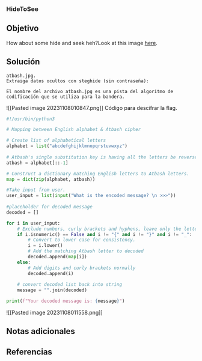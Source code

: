 ### HideToSee
## Objetivo
How about some hide and seek heh?Look at this image [here](https://artifacts.picoctf.net/c/237/atbash.jpg).
## Solución 
```shell
atbash.jpg.
Extraiga datos ocultos con steghide (sin contraseña):

El nombre del archivo atbash.jpg es una pista del algoritmo de codificación que se utiliza para la bandera.
```
![[Pasted image 20231108010847.png]]
Código para descifrar la flag.
```python
#!/usr/bin/python3

# Mapping between English alphabet & Atbash cipher

# Create list of alphabetical letters
alphabet = list("abcdefghijklmnopqrstuvwxyz")
    
# Atbash's single substitution key is having all the letters be reversed. So create reverse alphabet
atbash = alphabet[::-1]

# Construct a dictionary matching English letters to Atbash letters.
map = dict(zip(alphabet, atbash))

#Take input from user.
user_input = list(input("What is the encoded message? \n >>>"))
    
#placeholder for decoded message
decoded = []

for i in user_input:
    # Exclude numbers, curly brackets and hyphens, leave only the letters
    if i.isnumeric() == False and i != "{" and i != "}" and i != "_":
        # Convert to lower case for consistency.
        i = i.lower()
        # Add the matching Atbash letter to decoded
        decoded.append(map[i])
    else:
        # Add digits and curly brackets normally
        decoded.append(i)
    
    # convert decoded list back into string
    message = "".join(decoded)

print(f"Your decoded message is: {message}")
```
![[Pasted image 20231108011558.png]]
## Notas adicionales
## Referencias